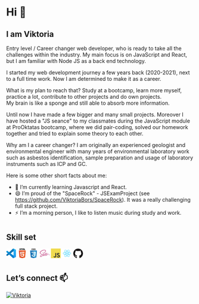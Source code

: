 # Hi 👋

## I am Viktoria
Entry level / Career changer web developer, who is ready to take all the challenges within the industry. My main focus is on JavaScript and React, but I am familiar with Node JS as a back end technology. 

I started my web development journey a few years back (2020-2021), next to a full time work. Now I am determined to make it as a career.

What is my plan to reach that? Study at a bootcamp, learn more myself, practice a lot, contribute to other projects and do own projects.  
My brain is like a sponge and still able to absorb more information.

Until now I have made a few bigger and many small projects. Moreover I have hosted a "JS seance" to my classmates during the JavaScript module at ProOktatas bootcamp, where we did pair-coding, solved our homework together and tried to explain some theory to each other.  

Why am I a career changer? I am originally an experienced geologist and environmental engineer with many years of environmental laboratory work such as asbestos identification, sample preparation and usage of laboratory instruments such as ICP and GC.


Here is some other short facts about me:
- 🌱 I’m currently learning Javascript and React. 
- 😄 I’m proud of the "SpaceRock" - JSExamProject (see https://github.com/ViktoriaBors/SpaceRock). It was a really challenging full stack project.
- ⚡ I’m a morning person, I like to listen music during study and work.

#
## Skill set
<img align="center" alt="Visual Studio Code" width="26px" src="https://raw.githubusercontent.com/github/explore/80688e429a7d4ef2fca1e82350fe8e3517d3494d/topics/visual-studio-code/visual-studio-code.png" />
<img align="center" alt="HTML5" width="26px" src="https://raw.githubusercontent.com/github/explore/80688e429a7d4ef2fca1e82350fe8e3517d3494d/topics/html/html.png" />
<img align="center" alt="CSS3" width="26px" src="https://raw.githubusercontent.com/github/explore/80688e429a7d4ef2fca1e82350fe8e3517d3494d/topics/css/css.png" />
<img align="center" alt="Sass" width="26px" src="https://raw.githubusercontent.com/github/explore/80688e429a7d4ef2fca1e82350fe8e3517d3494d/topics/sass/sass.png" />
<img align="center" alt="JavaScript" width="26px" src="https://raw.githubusercontent.com/github/explore/80688e429a7d4ef2fca1e82350fe8e3517d3494d/topics/javascript/javascript.png" />
<img align="center" alt="React" width="26px" src="https://raw.githubusercontent.com/github/explore/80688e429a7d4ef2fca1e82350fe8e3517d3494d/topics/react/react.png" />
<img align="center" alt="GitHub" width="26px" src="https://raw.githubusercontent.com/github/explore/78df643247d429f6cc873026c0622819ad797942/topics/github/github.png" />


#
## Let’s connect   📫

<a href="https://www.linkedin.com/in/viktoria-b-pajuste/" target="blank"><img src="https://raw.githubusercontent.com/rahuldkjain/github-profile-readme-generator/master/src/images/icons/Social/linked-in-alt.svg" alt="Viktoria" height="30" width="40" /></a>

